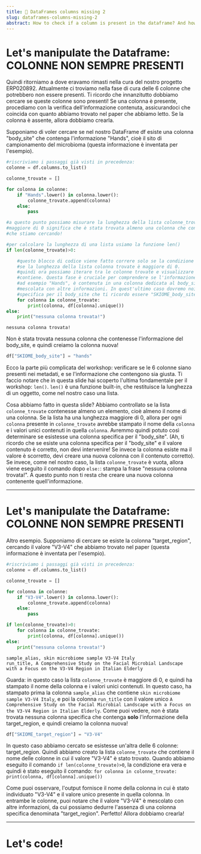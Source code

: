 ```yaml
---
title: 📖 DataFrames columns missing 2
slug: dataframes-columns-missing-2
abstract: How to check if a column is present in the dataframe? And how do we check if the dataframe value matches the one in the paper?
---
```


# Let's manipulate the Dataframe: COLONNE NON SEMPRE PRESENTI

Quindi ritorniamo a dove eravamo rimasti nella cura del nostro progetto ERP020892.
Attualmente ci troviamo nella fase di cura delle 6 colonne che potrebbero non essere presenti. Ti ricordo che innanzitutto dobbiamo cercare se queste colonne sono presenti! Se una colonna è presente, procediamo con la verifica dell'informazione contenuta, assicurandoci che coincida con quanto abbiamo trovato nel paper che abbiamo letto. Se la colonna è assente, allora dobbiamo crearla.

Supponiamo di voler cercare se nel nostro DataFrame df esiste una colonna "body_site" che contenga l'informazione "Hands", cioè il sito di campionamento del microbioma (questa informazione è inventata per l'esempio).

```python
#riscriviamo i passaggi già visti in precedenza:
colonne = df.columns.to_list()

colonne_trovate = []

for colonna in colonne:
    if "Hands".lower() in colonna.lower():
        colonne_trovate.append(colonna)
    else:
        pass

#a questo punto possiamo misurare la lunghezza della lista colonne_trovate: se la lunghezza è 
#maggiore di 0 significa che è stata trovata almeno una colonna che contiene l'informazione 
#che stiamo cercando!

#per calcolare la lunghezza di una lista usiamo la funzione len()
if len(colonne_trovate)>0:

    #questo blocco di codice viene fatto correre solo se la condizione dell'if è vera, cioè
    #se la lunghezza della lista colonna trovate è maggiore di 0.
    #quindi ora possiamo iterare tra le colonne trovate e visualizzare quali valori unici 
    #contiene. Questa fase è cruciale per comprendere se l'informazione ricercata, come 
    #ad esempio "Hands", è contenuta in una colonna dedicata al body_site oppure se è 
    #mescolata con altre informazioni. In quest'ultimo caso dovremo noi creare la colonna 
    #specifica per il body_site che ti ricordo essere "SKIOME_body_site"
    for colonna in colonne_trovate:
        print(colonna, df[colonna].unique())
else:
    print("nessuna colonna trovata!")

```

```out
nessuna colonna trovata!
```

Non è stata trovata nessuna colonna che contenesse l'informazione del body_site, e quindi creiamo la colonna nuova!

```python
df["SKIOME_body_site"] = "hands"
```

Ecco la parte più complicata del workshop: verificare se le 6 colonne siano presenti nei metadati, e se l'informazione che contengono sia giusta. Ti faccio notare che in questa slide hai scoperto l'ultima fondamentale per il workshop: `len()`. `len()` è una funzione built-in, che restituisce la lunghezza di un oggetto, come nel nostro caso una lista. 

Cosa abbiamo fatto in questa slide? Abbiamo controllato se la lista `colonne_trovate` contenesse almeno un elemento, cioè almeno il nome di una colonna. Se la lista ha una lunghezza maggiore di 0, allora per ogni `colonna` presente in `colonne_trovate` avrebbe stampato il nome della `colonna` e i valori unici contenuti in quella `colonna`. Avremmo quindi potuto così determinare se esistesse una colonna specifica per il "body_site". (Ah, ti ricordo che se esiste una colonna specifica per il "body_site" e il valore contenuto è corretto, non devi intervenire! Se invece la colonna esiste ma il valore è scorretto, devi creare una nuova colonna con il contenuto corretto). Se invece, come nel nostro caso, la lista `colonne_trovate` è vuota, allora viene eseguito il comando dopo `else:`: stampa la frase "nessuna colonna trovata!". A questo punto non ti resta che creare una nuova colonna contenente quell'informazione.

---

# Let's manipulate the Dataframe: COLONNE NON SEMPRE PRESENTI

Altro esempio. Supponiamo di cercare se esiste la colonna "target_region", cercando il valore "V3-V4" che abbiamo trovato nel paper (questa informazione è inventata per l'esempio).

```python
#riscriviamo i passaggi già visti in precedenza:
colonne = df.columns.to_list()

colonne_trovate = []

for colonna in colonne:
    if "V3-V4".lower() in colonna.lower():
        colonne_trovate.append(colonna)
    else:
        pass

if len(colonne_trovate)>0:
    for colonna in colonne_trovate:
        print(colonna, df[colonna].unique())
else:
    print("nessuna colonna trovata!")

```

```out
sample_alias, skin microbiome sample V3-V4 Italy
run_title, A Comprehensive Study on the Facial Microbial Landscape with a Focus on the V3-V4 Region in Italian Elderly
```

Guarda: in questo caso la lista `colonne_trovate` è maggiore di 0, e quindi ha stampato il nome della colonna e i valori unici contenuti. In questo caso, ha stampato prima la colonna `sample_alias` che contiene `skin microbiome sample V3-V4 Italy`, e poi la colonna `run_title` con il valore unico `A Comprehensive Study on the Facial Microbial Landscape with a Focus on the V3-V4 Region in Italian Elderly`. Come puoi vedere, non è stata trovata nessuna colonna specifica che contenga **solo** l'informazione della target_region, e quindi creiamo la colonna nuova!

```python
df["SKIOME_target_region"] = "V3-V4"
```

In questo caso abbiamo cercato se esistesse un'altra delle 6 colonne: target_region. Quindi abbiamo creato la lista `colonne_trovate` che contiene il nome delle colonne in cui il valore "V3-V4" è stato trovato. Quando abbiamo eseguito il comando `if len(colonne_trovate)>0`, la condizione era vera e quindi è stato eseguito il comando:
`for colonna in colonne_trovate:
    print(colonna, df[colonna].unique())`

Come puoi osservare, l'output fornisce il nome della colonna in cui è stato individuato "V3-V4" e il valore unico presente in quella colonna. In entrambe le colonne, puoi notare che il valore "V3-V4" è mescolato con altre informazioni, da cui possiamo dedurre l'assenza di una colonna specifica denominata "target_region". Perfetto! Allora dobbiamo crearla!

---

# Let's code!